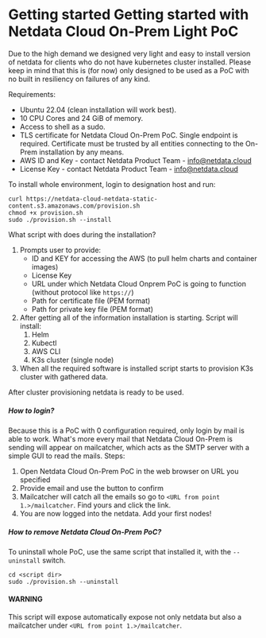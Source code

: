 # Getting started Getting started with Netdata Cloud On-Prem Light PoC
Due to the high demand we designed very light and easy to install version of netdata for clients who do not have kubernetes cluster installed. Please keep in mind that this is (for now) only designed to be used as a PoC with no built in resiliency on failures of any kind.

Requirements:
 - Ubuntu 22.04 (clean installation will work best).
 - 10 CPU Cores and 24 GiB of memory.
 - Access to shell as a sudo.
 - TLS certificate for Netdata Cloud On-Prem PoC. Single endpoint is required. Certificate must be trusted by all entities connecting to the On-Prem installation by any means.
 - AWS ID and Key - contact Netdata Product Team - info@netdata.cloud
 - License Key - contact Netdata Product Team - info@netdata.cloud

To install whole environment, login to designation host and run:
```shell
curl https://netdata-cloud-netdata-static-content.s3.amazonaws.com/provision.sh
chmod +x provision.sh
sudo ./provision.sh --install
```

What script with does during the installation?
1. Prompts user to provide:
   - ID and KEY for accessing the AWS (to pull helm charts and container images)
   - License Key
   - URL under which Netdata Cloud Onprem PoC is going to function (without protocol like `https://`)
   - Path for certificate file (PEM format)
   - Path for private key file (PEM format)
2. After getting all of the information installation is starting. Script will install:
   1. Helm
   2. Kubectl
   3. AWS CLI
   4. K3s cluster (single node)
3. When all the required software is installed script starts to provision K3s cluster with gathered data.

After cluster provisioning netdata is ready to be used.
##### How to login?
Because this is a PoC with 0 configuration required, only login by mail is able to work. What's more every mail that Netdata Cloud On-Prem is sending will appear on mailcatcher, which acts as the SMTP server with a simple GUI to read the mails. Steps:
1. Open Netdata Cloud On-Prem PoC in the web browser on URL you specified
2. Provide email and use the button to confirm
3. Mailcatcher will catch all the emails so go to `<URL from point 1.>/mailcatcher`. Find yours and click the link.
4. You are now logged into the netdata. Add your first nodes!

##### How to remove Netdata Cloud On-Prem PoC?
To uninstall whole PoC, use the same script that installed it, with the `--uninstall` switch.

```shell
cd <script dir>
sudo ./provision.sh --uninstall
```

#### WARNING
This script will expose automatically expose not only netdata but also a mailcatcher under `<URL from point 1.>/mailcatcher`.
